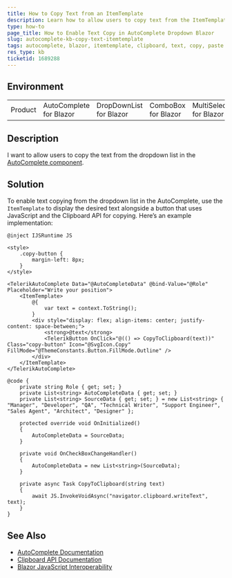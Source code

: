 ```yaml
---
title: How to Copy Text from an ItemTemplate
description: Learn how to allow users to copy text from the ItemTemplate in the AutoComplete for Blazor component.
type: how-to
page_title: How to Enable Text Copy in AutoComplete Dropdown Blazor
slug: autocomplete-kb-copy-text-itemtemplate
tags: autocomplete, blazor, itemtemplate, clipboard, text, copy, paste
res_type: kb
ticketid: 1689288
---
```


## Environment

<table>
    <tbody>
        <tr>
            <td>Product</td>
            <td>AutoComplete for Blazor</td>
            <td>DropDownList for Blazor</td>
            <td>ComboBox for Blazor</td>
            <td>MultiSelect for Blazor</td>
        </tr>
    </tbody>
</table>

## Description

I want to allow users to copy the text from the dropdown list in the [AutoComplete component](slug:autocomplete-overview).

## Solution

To enable text copying from the dropdown list in the AutoComplete, use the `ItemTemplate` to display the desired text alongside a button that uses JavaScript and the Clipboard API for copying. Here’s an example implementation:

````RAZOR
@inject IJSRuntime JS

<style>
    .copy-button {
        margin-left: 8px;
    }
</style>

<TelerikAutoComplete Data="@AutoCompleteData" @bind-Value="@Role" Placeholder="Write your position">
    <ItemTemplate>
        @{
            var text = context.ToString();
        }
        <div style="display: flex; align-items: center; justify-content: space-between;">
            <strong>@text</strong>
            <TelerikButton OnClick="@(() => CopyToClipboard(text))" Class="copy-button" Icon="@SvgIcon.Copy" FillMode="@ThemeConstants.Button.FillMode.Outline" />
        </div>
    </ItemTemplate>
</TelerikAutoComplete>

@code {
    private string Role { get; set; }
    private List<string> AutoCompleteData { get; set; }
    private List<string> SourceData { get; set; } = new List<string> { "Manager", "Developer", "QA", "Technical Writer", "Support Engineer", "Sales Agent", "Architect", "Designer" };

    protected override void OnInitialized()
    {
        AutoCompleteData = SourceData;
    }

    private void OnCheckBoxChangeHandler()
    {
        AutoCompleteData = new List<string>(SourceData);
    }

    private async Task CopyToClipboard(string text)
    {
        await JS.InvokeVoidAsync("navigator.clipboard.writeText", text);
    }
}
````

## See Also

* [AutoComplete Documentation](slug:autocomplete-overview)
* [Clipboard API Documentation](https://developer.mozilla.org/en-US/docs/Web/API/Clipboard_API)
* [Blazor JavaScript Interoperability](https://docs.microsoft.com/en-us/aspnet/core/blazor/javascript-interoperability)

